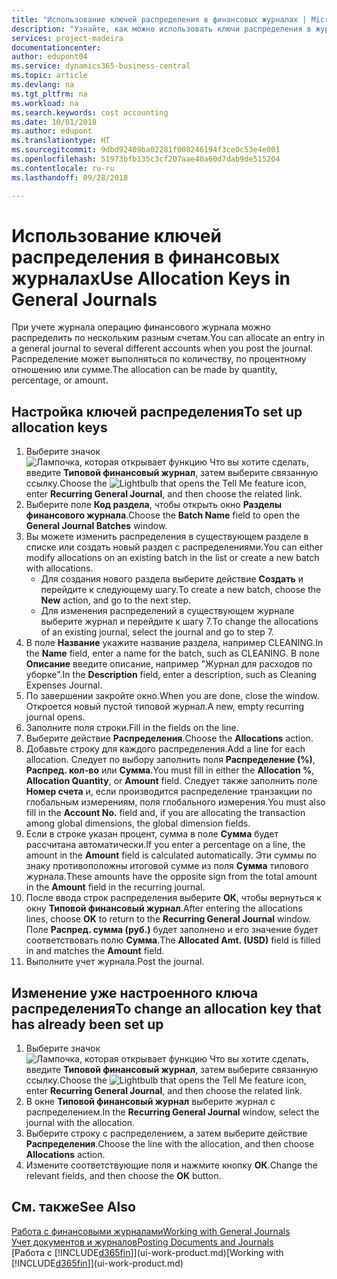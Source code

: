 ```yaml
---
title: "Использование ключей распределения в финансовых журналах | Microsoft Docs"
description: "Узнайте, как можно использовать ключи распределения в журналах."
services: project-madeira
documentationcenter: 
author: edupont04
ms.service: dynamics365-business-central
ms.topic: article
ms.devlang: na
ms.tgt_pltfrm: na
ms.workload: na
ms.search.keywords: cost accounting
ms.date: 10/01/2018
ms.author: edupont
ms.translationtype: HT
ms.sourcegitcommit: 9dbd92409ba02281f008246194f3ce0c53e4e001
ms.openlocfilehash: 51973bfb135c3cf207aae40a60d7dab9de515204
ms.contentlocale: ru-ru
ms.lasthandoff: 09/28/2018

---
```

# <a name="use-allocation-keys-in-general-journals"></a><span data-ttu-id="d1e6a-103">Использование ключей распределения в финансовых журналах</span><span class="sxs-lookup"><span data-stu-id="d1e6a-103">Use Allocation Keys in General Journals</span></span>
<span data-ttu-id="d1e6a-104">При учете журнала операцию финансового журнала можно распределить по нескольким разным счетам.</span><span class="sxs-lookup"><span data-stu-id="d1e6a-104">You can allocate an entry in a general journal to several different accounts when you post the journal.</span></span> <span data-ttu-id="d1e6a-105">Распределение может выполняться по количеству, по процентному отношению или сумме.</span><span class="sxs-lookup"><span data-stu-id="d1e6a-105">The allocation can be made by quantity, percentage, or amount.</span></span>

## <a name="to-set-up-allocation-keys"></a><span data-ttu-id="d1e6a-106">Настройка ключей распределения</span><span class="sxs-lookup"><span data-stu-id="d1e6a-106">To set up allocation keys</span></span>
1. <span data-ttu-id="d1e6a-107">Выберите значок ![Лампочка, которая открывает функцию Что вы хотите сделать](media/ui-search/search_small.png "Что вы хотите сделать"), введите **Типовой финансовый журнал**, затем выберите связанную ссылку.</span><span class="sxs-lookup"><span data-stu-id="d1e6a-107">Choose the ![Lightbulb that opens the Tell Me feature](media/ui-search/search_small.png "Tell me what you want to do") icon, enter **Recurring General Journal**, and then choose the related link.</span></span>
2. <span data-ttu-id="d1e6a-108">Выберите поле **Код раздела**, чтобы открыть окно **Разделы финансового журнала**.</span><span class="sxs-lookup"><span data-stu-id="d1e6a-108">Choose the **Batch Name** field to open the **General Journal Batches** window.</span></span>
3. <span data-ttu-id="d1e6a-109">Вы можете изменить распределения в существующем разделе в списке или создать новый раздел с распределениями.</span><span class="sxs-lookup"><span data-stu-id="d1e6a-109">You can either modify allocations on an existing batch in the list or create a new batch with allocations.</span></span>
   * <span data-ttu-id="d1e6a-110">Для создания нового раздела выберите действие **Создать** и перейдите к следующему шагу.</span><span class="sxs-lookup"><span data-stu-id="d1e6a-110">To create a new batch, choose the **New** action, and go to the next step.</span></span>
   * <span data-ttu-id="d1e6a-111">Для изменения распределений в существующем журнале выберите журнал и перейдите к шагу 7.</span><span class="sxs-lookup"><span data-stu-id="d1e6a-111">To change the allocations of an existing journal, select the journal and go to step 7.</span></span>    
4. <span data-ttu-id="d1e6a-112">В поле **Название** укажите название раздела, например CLEANING.</span><span class="sxs-lookup"><span data-stu-id="d1e6a-112">In the **Name** field, enter a name for the batch, such as CLEANING.</span></span> <span data-ttu-id="d1e6a-113">В поле **Описание** введите описание, например "Журнал для расходов по уборке".</span><span class="sxs-lookup"><span data-stu-id="d1e6a-113">In the **Description** field, enter a description, such as Cleaning Expenses Journal.</span></span>
5. <span data-ttu-id="d1e6a-114">По завершении закройте окно.</span><span class="sxs-lookup"><span data-stu-id="d1e6a-114">When you are done, close the window.</span></span> <span data-ttu-id="d1e6a-115">Откроется новый пустой типовой журнал.</span><span class="sxs-lookup"><span data-stu-id="d1e6a-115">A new, empty recurring journal opens.</span></span>
6. <span data-ttu-id="d1e6a-116">Заполните поля строки.</span><span class="sxs-lookup"><span data-stu-id="d1e6a-116">Fill in the fields on the line.</span></span>
7. <span data-ttu-id="d1e6a-117">Выберите действие **Распределения**.</span><span class="sxs-lookup"><span data-stu-id="d1e6a-117">Choose the **Allocations** action.</span></span>
8. <span data-ttu-id="d1e6a-118">Добавьте строку для каждого распределения.</span><span class="sxs-lookup"><span data-stu-id="d1e6a-118">Add a line for each allocation.</span></span> <span data-ttu-id="d1e6a-119">Следует по выбору заполнить поля **Распределение (%)**, **Распред. кол-во** или **Сумма**.</span><span class="sxs-lookup"><span data-stu-id="d1e6a-119">You must fill in either the **Allocation %**, **Allocation Quantity**, or **Amount** field.</span></span> <span data-ttu-id="d1e6a-120">Следует также заполнить поле **Номер счета** и, если производится распределение транзакции по глобальным измерениям, поля глобального измерения.</span><span class="sxs-lookup"><span data-stu-id="d1e6a-120">You must also fill in the **Account No.** field and, if you are allocating the transaction among global dimensions, the global dimension fields.</span></span>
9. <span data-ttu-id="d1e6a-121">Если в строке указан процент, сумма в поле **Сумма** будет рассчитана автоматически.</span><span class="sxs-lookup"><span data-stu-id="d1e6a-121">If you enter a percentage on a line, the amount in the **Amount** field is calculated automatically.</span></span> <span data-ttu-id="d1e6a-122">Эти суммы по знаку противоположны итоговой сумме из поля **Сумма** типового журнала.</span><span class="sxs-lookup"><span data-stu-id="d1e6a-122">These amounts have the opposite sign from the total amount in the **Amount** field in the recurring journal.</span></span>
10. <span data-ttu-id="d1e6a-123">После ввода строк распределения выберите **ОК**, чтобы вернуться к окну **Типовой финансовый журнал**.</span><span class="sxs-lookup"><span data-stu-id="d1e6a-123">After entering the allocations lines, choose **OK** to return to the **Recurring General Journal** window.</span></span> <span data-ttu-id="d1e6a-124">Поле **Распред. сумма (руб.)** будет заполнено и его значение будет соответствовать полю **Сумма**.</span><span class="sxs-lookup"><span data-stu-id="d1e6a-124">The **Allocated Amt. (USD)** field is filled in and matches the **Amount** field.</span></span>
11. <span data-ttu-id="d1e6a-125">Выполните учет журнала.</span><span class="sxs-lookup"><span data-stu-id="d1e6a-125">Post the journal.</span></span>

## <a name="to-change-an-allocation-key-that-has-already-been-set-up"></a><span data-ttu-id="d1e6a-126">Изменение уже настроенного ключа распределения</span><span class="sxs-lookup"><span data-stu-id="d1e6a-126">To change an allocation key that has already been set up</span></span>
1. <span data-ttu-id="d1e6a-127">Выберите значок ![Лампочка, которая открывает функцию Что вы хотите сделать](media/ui-search/search_small.png "Что вы хотите сделать"), введите **Типовой финансовый журнал**, затем выберите связанную ссылку.</span><span class="sxs-lookup"><span data-stu-id="d1e6a-127">Choose the ![Lightbulb that opens the Tell Me feature](media/ui-search/search_small.png "Tell me what you want to do") icon, enter **Recurring General Journal**, and then choose the related link.</span></span>
2. <span data-ttu-id="d1e6a-128">В окне **Типовой финансовый журнал** выберите журнал с распределением.</span><span class="sxs-lookup"><span data-stu-id="d1e6a-128">In the **Recurring General Journal** window, select the journal with the allocation.</span></span>
3. <span data-ttu-id="d1e6a-129">Выберите строку с распределением, а затем выберите действие **Распределения**.</span><span class="sxs-lookup"><span data-stu-id="d1e6a-129">Choose the line with the allocation, and then choose **Allocations** action.</span></span>
4. <span data-ttu-id="d1e6a-130">Измените соответствующие поля и нажмите кнопку **ОК**.</span><span class="sxs-lookup"><span data-stu-id="d1e6a-130">Change the relevant fields, and then choose the **OK** button.</span></span>

## <a name="see-also"></a><span data-ttu-id="d1e6a-131">См. также</span><span class="sxs-lookup"><span data-stu-id="d1e6a-131">See Also</span></span>
[<span data-ttu-id="d1e6a-132">Работа с финансовыми журналами</span><span class="sxs-lookup"><span data-stu-id="d1e6a-132">Working with General Journals</span></span>](ui-work-general-journals.md)  
[<span data-ttu-id="d1e6a-133">Учет документов и журналов</span><span class="sxs-lookup"><span data-stu-id="d1e6a-133">Posting Documents and Journals</span></span>](ui-post-documents-journals.md)  
<span data-ttu-id="d1e6a-134">[Работа с [!INCLUDE[d365fin](includes/d365fin_md.md)]](ui-work-product.md)</span><span class="sxs-lookup"><span data-stu-id="d1e6a-134">[Working with [!INCLUDE[d365fin](includes/d365fin_md.md)]](ui-work-product.md)</span></span>

